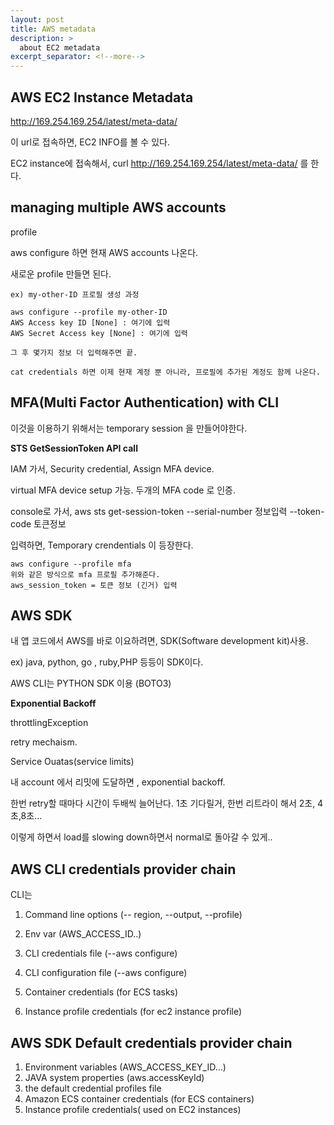 ```yaml
---
layout: post
title: AWS metadata
description: >
  about EC2 metadata
excerpt_separator: <!--more-->
---
```


## AWS EC2 Instance Metadata

http://169.254.169.254/latest/meta-data/

이 url로 접속하면, EC2 INFO를 볼 수 있다. 

EC2 instance에 접속해서, curl http://169.254.169.254/latest/meta-data/ 를 한다.



## managing multiple AWS accounts

profile 

aws configure 하면 현재 AWS accounts 나온다. 

새로운 profile 만들면 된다.

```
ex) my-other-ID 프로필 생성 과정

aws configure --profile my-other-ID 
AWS Access key ID [None] : 여기에 입력
AWS Secret Access key [None] : 여기에 입력

그 후 몇가지 정보 더 입력해주면 끝.

cat credentials 하면 이제 현재 계정 뿐 아니라, 프로필에 추가된 계정도 함께 나온다.
```



## MFA(Multi Factor Authentication) with CLI

이것을 이용하기 위해서는 temporary session 을 만들어야한다. 

**STS GetSessionToken API call**

 IAM 가서, Security credential, Assign MFA device. 

virtual MFA device setup 가능. 두개의 MFA code 로 인증.

console로 가서,  aws sts get-session-token --serial-number 정보입력 --token-code 토큰정보

입력하면, Temporary crendentials 이 등장한다.



```
aws configure --profile mfa
위와 같은 방식으로 mfa 프로필 추가해준다.
aws_session_token = 토큰 정보 (긴거) 입력
```



 

## AWS SDK

내 앱 코드에서 AWS를 바로 이요하려면, SDK(Software development kit)사용.

ex) java, python, go , ruby,PHP 등등이 SDK이다.

AWS CLI는 PYTHON SDK 이용 (BOTO3)



**Exponential Backoff**

throttlingException

retry mechaism.

Service Ouatas(service limits) 

내 account 에서 리밋에 도달하면 ,  exponential backoff. 

한번 retry할 때마다 시간이 두배씩 늘어난다. 1초 기다릴거, 한번 리트라이 해서 2초, 4초,8초...

이렇게 하면서 load를 slowing down하면서 normal로 돌아갈 수 있게..





## AWS CLI credentials provider chain

CLI는 

1. Command line options (-- region, --output, --profile)

2. Env var (AWS_ACCESS_ID..)

3. CLI credentials file (--aws configure)

4. CLI  configuration file (--aws configure)

5. Container credentials (for ECS tasks)

6. Instance profile credentials (for ec2 instance profile)









## AWS SDK Default credentials provider chain

1. Environment variables (AWS_ACCESS_KEY_ID...)
2. JAVA system properties (aws.accessKeyId)
3. the default credential profiles file 
4. Amazon ECS container credentials (for ECS containers)
5. Instance profile credentials(  used on EC2 instances)













